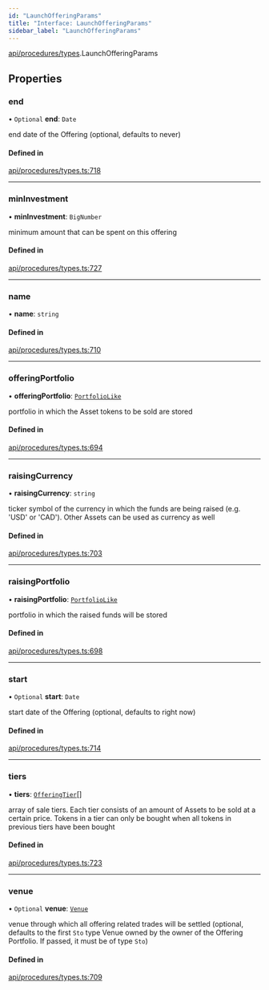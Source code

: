 ```yaml
---
id: "LaunchOfferingParams"
title: "Interface: LaunchOfferingParams"
sidebar_label: "LaunchOfferingParams"
---
```


[api/procedures/types](../../../../../modules/API/Procedures/Types/Types.md).LaunchOfferingParams

## Properties

### end

• `Optional` **end**: `Date`

end date of the Offering (optional, defaults to never)

#### Defined in

[api/procedures/types.ts:718](https://github.com/PolymeshAssociation/polymesh-sdk/blob/15be87e8/src/api/procedures/types.ts#L718)

___

### minInvestment

• **minInvestment**: `BigNumber`

minimum amount that can be spent on this offering

#### Defined in

[api/procedures/types.ts:727](https://github.com/PolymeshAssociation/polymesh-sdk/blob/15be87e8/src/api/procedures/types.ts#L727)

___

### name

• **name**: `string`

#### Defined in

[api/procedures/types.ts:710](https://github.com/PolymeshAssociation/polymesh-sdk/blob/15be87e8/src/api/procedures/types.ts#L710)

___

### offeringPortfolio

• **offeringPortfolio**: [`PortfolioLike`](../../../../../modules/Types/Types.md#portfoliolike)

portfolio in which the Asset tokens to be sold are stored

#### Defined in

[api/procedures/types.ts:694](https://github.com/PolymeshAssociation/polymesh-sdk/blob/15be87e8/src/api/procedures/types.ts#L694)

___

### raisingCurrency

• **raisingCurrency**: `string`

ticker symbol of the currency in which the funds are being raised (e.g. 'USD' or 'CAD').
  Other Assets can be used as currency as well

#### Defined in

[api/procedures/types.ts:703](https://github.com/PolymeshAssociation/polymesh-sdk/blob/15be87e8/src/api/procedures/types.ts#L703)

___

### raisingPortfolio

• **raisingPortfolio**: [`PortfolioLike`](../../../../../modules/Types/Types.md#portfoliolike)

portfolio in which the raised funds will be stored

#### Defined in

[api/procedures/types.ts:698](https://github.com/PolymeshAssociation/polymesh-sdk/blob/15be87e8/src/api/procedures/types.ts#L698)

___

### start

• `Optional` **start**: `Date`

start date of the Offering (optional, defaults to right now)

#### Defined in

[api/procedures/types.ts:714](https://github.com/PolymeshAssociation/polymesh-sdk/blob/15be87e8/src/api/procedures/types.ts#L714)

___

### tiers

• **tiers**: [`OfferingTier`](../../../Entities/Offering/Types/OfferingTier/OfferingTier.md)[]

array of sale tiers. Each tier consists of an amount of Assets to be sold at a certain price.
  Tokens in a tier can only be bought when all tokens in previous tiers have been bought

#### Defined in

[api/procedures/types.ts:723](https://github.com/PolymeshAssociation/polymesh-sdk/blob/15be87e8/src/api/procedures/types.ts#L723)

___

### venue

• `Optional` **venue**: [`Venue`](../../../../../classes/API/Entities/Venue/Venue.md)

venue through which all offering related trades will be settled
  (optional, defaults to the first `Sto` type Venue owned by the owner of the Offering Portfolio.
  If passed, it must be of type `Sto`)

#### Defined in

[api/procedures/types.ts:709](https://github.com/PolymeshAssociation/polymesh-sdk/blob/15be87e8/src/api/procedures/types.ts#L709)

